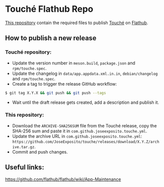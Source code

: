 # Touché Flathub Repo

[This repository](https://github.com/flathub/com.github.joseexposito.touche) contain the required
files to publish [Touché](https://github.com/JoseExposito/touche) on
[Flathub](https://flathub.org/apps/details/com.github.joseexposito.touche).

## How to publish a new release

### Touché repository:

- Update the version number in `meson.build`, `package.json` and `rpm/touche.spec`.
- Update the changelog in `data/app.appdata.xml.in.in`, `debian/changelog` and `rpm/touche.spec`.
- Create a tag to trigger the release GitHub workflow:
```bash
$ git tag X.Y.X && git push && git push --tags
```
- Wait until the draft release gets created, add a description and publish it.

### This repository:

- Download the `ARCHIVE-SHA256SUM` file from the Touché release, copy the SHA-256 sum and paste it in `com.github.joseexposito.touche.yml`.
- Update the archive URL in `com.github.joseexposito.touche.yml`: `https://github.com/JoseExposito/touche/releases/download/X.Y.Z/archive.tar.gz`.
- Commit and push changes.

## Useful links:

https://github.com/flathub/flathub/wiki/App-Maintenance
